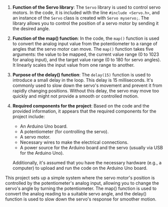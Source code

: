 1. **Function of the Servo library**:
   The `Servo` library is used to control servo motors. In the code, it is included with the line `#include <Servo.h>`, and an instance of the `Servo` class is created with `Servo myservo;`. The library allows you to control the position of a servo motor by sending it the desired angle.

2. **Function of the map() function**:
   In the code, the `map()` function is used to convert the analog input value from the potentiometer to a range of angles that the servo motor can move. The `map()` function takes five arguments: the value to be mapped, the current value range (0 to 1023 for analog input), and the target value range (0 to 180 for servo angles). It linearly scales the input value from one range to another.

3. **Purpose of the delay() function**:
   The `delay(15)` function is used to introduce a small delay in the loop. This delay is 15 milliseconds. It's commonly used to slow down the servo's movement and prevent it from rapidly changing positions. Without this delay, the servo may move too quickly and might not provide a smooth or controlled motion.

4. **Required components for the project**:
   Based on the code and the provided information, it appears that the required components for the project include:
   - An Arduino Uno board.
   - A potentiometer (for controlling the servo).
   - A servo motor.
   - Necessary wires to make the electrical connections.
   - A power source for the Arduino board and the servo (usually via USB for the Arduino Uno).
   
   Additionally, it's assumed that you have the necessary hardware (e.g., a computer) to upload and run the code on the Arduino Uno board.

This project sets up a simple system where the servo motor's position is controlled by the potentiometer's analog input, allowing you to change the servo's angle by turning the potentiometer. The map() function is used to convert the analog reading to a suitable servo angle, and the delay() function is used to slow down the servo's response for smoother motion.

